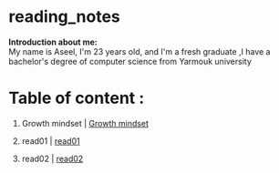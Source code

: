 # reading_notes
**Introduction about me:**  
  My name is Aseel, I'm 23 years old, and I'm a fresh graduate ,I have a bachelor's degree  of computer science from Yarmouk university

  # Table of content :

  1.  Growth mindset | [Growth mindset](https://aseelalasaad.github.io/reading_notes/Growth%20mindset)

  2.  read01 | [read01](https://aseelalasaad.github.io/reading_notes/read01)

  3. read02 | [read02](https://aseelalasaad.github.io/reading_notes/read02)




